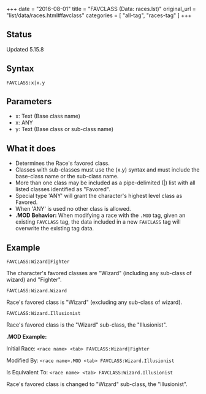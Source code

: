 +++
date = "2016-08-01"
title = "FAVCLASS (Data: races.lst)"
original_url = "list/data/races.html#favclass"
categories = [ "all-tag", "races-tag" ]
+++

## Status

Updated 5.15.8

## Syntax

`FAVCLASS:x|x.y`

## Parameters

-   x: Text (Base class name)
-   x: ANY
-   y: Text (Base class or sub-class name)



What it does
------------

-   Determines the Race's favored class.
-   Classes with sub-classes must use the (x.y) syntax and must include
    the base-class name or the sub-class name.
-   More than one class may be included as a pipe-delimited (|) list
    with all listed classes identified as "Favored".
-   Special type 'ANY' will grant the character's highest level class
    as Favored.
-   When 'ANY' is used no other class is allowed.
-   **.MOD Behavior:** When modifying a race with the `.MOD` tag, given
    an existing `FAVCLASS` tag, the data included in a new `FAVCLASS`
    tag will overwrite the existing tag data.

Example
-------

`FAVCLASS:Wizard|Fighter`

The character's favored classes are "Wizard" (including any sub-class of
wizard) and "Fighter".

`FAVCLASS:Wizard.Wizard`

Race's favored class is "Wizard" (excluding any sub-class of wizard).

`FAVCLASS:Wizard.Illusionist`

Race's favored class is the "Wizard" sub-class, the "Illusionist".

**.MOD Example:**

Initial Race: `<race name> <tab> FAVCLASS:Wizard|Fighter`

Modified By: `<race name>.MOD <tab> FAVCLASS:Wizard.Illusionist`

Is Equivalent To: `<race name> <tab> FAVCLASS:Wizard.Illusionist`

Race's favored class is changed to "Wizard" sub-class, the
"Illusionist".

